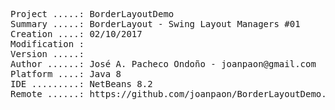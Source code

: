 <pre>

Project .....: BorderLayoutDemo
Summary .....: BorderLayout - Swing Layout Managers #01 
Creation ....: 02/10/2017
Modification : 
Version .....:
Author ......: José A. Pacheco Ondoño - joanpaon@gmail.com
Platform ....: Java 8
IDE .........: NetBeans 8.2
Remote ......: https://github.com/joanpaon/BorderLayoutDemo.git

</pre>
